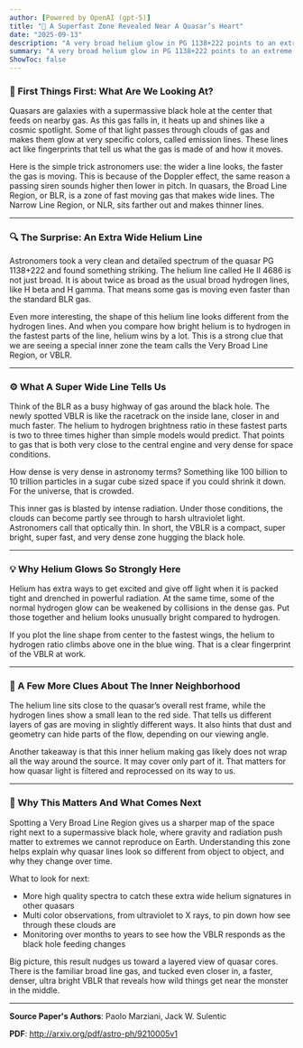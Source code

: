 ```yaml
---
author: [Powered by OpenAI (gpt-5)]
title: "🌟 A Superfast Zone Revealed Near A Quasar’s Heart"
date: "2025-09-13"
description: "A very broad helium glow in PG 1138+222 points to an extreme inner region close to its black hole"
summary: "A very broad helium glow in PG 1138+222 points to an extreme inner region close to its black hole"
ShowToc: false
---
```


### 🧭 First Things First: What Are We Looking At?

Quasars are galaxies with a supermassive black hole at the center that feeds on nearby gas. As this gas falls in, it heats up and shines like a cosmic spotlight. Some of that light passes through clouds of gas and makes them glow at very specific colors, called emission lines. These lines act like fingerprints that tell us what the gas is made of and how it moves.

Here is the simple trick astronomers use: the wider a line looks, the faster the gas is moving. This is because of the Doppler effect, the same reason a passing siren sounds higher then lower in pitch. In quasars, the Broad Line Region, or BLR, is a zone of fast moving gas that makes wide lines. The Narrow Line Region, or NLR, sits farther out and makes thinner lines.

---

### 🔍 The Surprise: An Extra Wide Helium Line

Astronomers took a very clean and detailed spectrum of the quasar PG 1138+222 and found something striking. The helium line called He II 4686 is not just broad. It is about twice as broad as the usual broad hydrogen lines, like H beta and H gamma. That means some gas is moving even faster than the standard BLR gas.

Even more interesting, the shape of this helium line looks different from the hydrogen lines. And when you compare how bright helium is to hydrogen in the fastest parts of the line, helium wins by a lot. This is a strong clue that we are seeing a special inner zone the team calls the Very Broad Line Region, or VBLR.

---

### ⚙️ What A Super Wide Line Tells Us

Think of the BLR as a busy highway of gas around the black hole. The newly spotted VBLR is like the racetrack on the inside lane, closer in and much faster. The helium to hydrogen brightness ratio in these fastest parts is two to three times higher than simple models would predict. That points to gas that is both very close to the central engine and very dense for space conditions.

How dense is very dense in astronomy terms? Something like 100 billion to 10 trillion particles in a sugar cube sized space if you could shrink it down. For the universe, that is crowded.

This inner gas is blasted by intense radiation. Under those conditions, the clouds can become partly see through to harsh ultraviolet light. Astronomers call that optically thin. In short, the VBLR is a compact, super bright, super fast, and very dense zone hugging the black hole.

---

### 💡 Why Helium Glows So Strongly Here

Helium has extra ways to get excited and give off light when it is packed tight and drenched in powerful radiation. At the same time, some of the normal hydrogen glow can be weakened by collisions in the dense gas. Put those together and helium looks unusually bright compared to hydrogen.

If you plot the line shape from center to the fastest wings, the helium to hydrogen ratio climbs above one in the blue wing. That is a clear fingerprint of the VBLR at work.

---

### 🧩 A Few More Clues About The Inner Neighborhood

The helium line sits close to the quasar’s overall rest frame, while the hydrogen lines show a small lean to the red side. That tells us different layers of gas are moving in slightly different ways. It also hints that dust and geometry can hide parts of the flow, depending on our viewing angle.

Another takeaway is that this inner helium making gas likely does not wrap all the way around the source. It may cover only part of it. That matters for how quasar light is filtered and reprocessed on its way to us.

---

### 🚀 Why This Matters And What Comes Next

Spotting a Very Broad Line Region gives us a sharper map of the space right next to a supermassive black hole, where gravity and radiation push matter to extremes we cannot reproduce on Earth. Understanding this zone helps explain why quasar lines look so different from object to object, and why they change over time.

What to look for next:
- More high quality spectra to catch these extra wide helium signatures in other quasars
- Multi color observations, from ultraviolet to X rays, to pin down how see through these clouds are
- Monitoring over months to years to see how the VBLR responds as the black hole feeding changes

Big picture, this result nudges us toward a layered view of quasar cores. There is the familiar broad line gas, and tucked even closer in, a faster, denser, ultra bright VBLR that reveals how wild things get near the monster in the middle.

---

**Source Paper's Authors**: Paolo Marziani, Jack W. Sulentic

**PDF**: http://arxiv.org/pdf/astro-ph/9210005v1